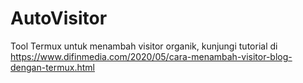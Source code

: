 # AutoVisitor
Tool Termux untuk menambah visitor organik, kunjungi tutorial di https://www.difinmedia.com/2020/05/cara-menambah-visitor-blog-dengan-termux.html
